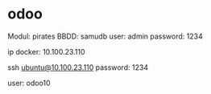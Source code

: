 # odoo

Modul: pirates
BBDD: samudb
user: admin
password: 1234


ip docker: 10.100.23.110

ssh ubuntu@10.100.23.110
password: 1234

user: odoo10




